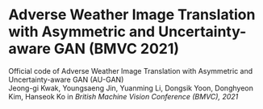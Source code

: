 # Adverse Weather Image Translation with Asymmetric and Uncertainty-aware GAN (BMVC 2021)
Official code of Adverse Weather Image Translation with Asymmetric and Uncertainty-aware GAN (AU-GAN)\
Jeong-gi Kwak, Youngsaeng Jin, Yuanming Li, Dongsik Yoon, Donghyeon Kim, Hanseok Ko in *British Machine Vision Conference (BMVC), 2021*
